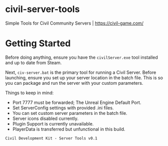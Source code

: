 # civil-server-tools
Simple Tools for Civil Community Servers | https://civil-game.com/

# Getting Started
Before doing anything, ensure you have the `civilServer.exe` tool installed and up to date from Steam.

Next, `civ-server.bat` is the primary tool for running a Civil Server. Before launching, ensure you set up your server location in the batch file. This is so you can package and run the server with your custom parameters. 

Things to keep in mind:

- Port 7777 must be forwarded; The Unreal Engine Default Port.
- Set ServerConfig settings with provided .ini files.
- You can set custom server parameters in the batch file.
- Server icons disabled currently.
- Plugin Support is currently unavailable.
- PlayerData is transferred but unfunctional in this build.

`Civil Development Kit - Server Tools v0.1`